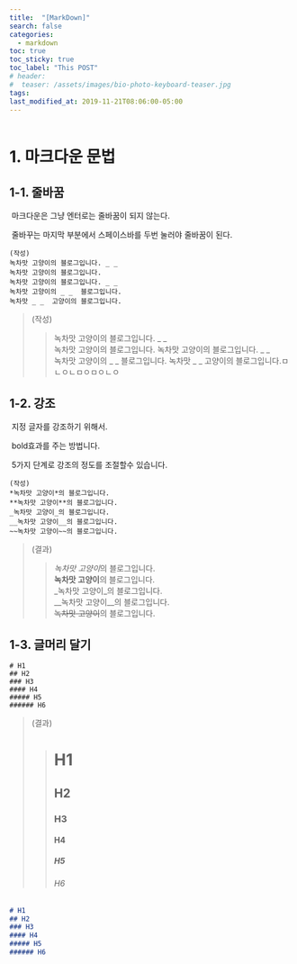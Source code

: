 ```yaml
---
title:  "[MarkDown]"
search: false
categories: 
  - markdown
toc: true
toc_sticky: true
toc_label: "This POST"
# header:
#  teaser: /assets/images/bio-photo-keyboard-teaser.jpg
tags:
last_modified_at: 2019-11-21T08:06:00-05:00
---
```


```

```

# 1. 마크다운 문법



## 	1-1. 줄바꿈

​	마크다운은 그냥 엔터로는 줄바꿈이 되지 않는다.

​	줄바꾸는 마지막 부분에서 스페이스바를 두번 눌러야 줄바꿈이 된다.

```
(작성)  
녹차맛 고양이의 블로그입니다. _ _  
녹차맛 고양이의 블로그입니다.
녹차맛 고양이의 블로그입니다. _ _  
녹차맛 고양이의 _ _  블로그입니다.
녹차맛 _ _  고양이의 블로그입니다.
```

> (작성)  
>
> > 녹차맛 고양이의 블로그입니다. _ _  
> > 녹차맛 고양이의 블로그입니다.
> > 녹차맛 고양이의 블로그입니다. _ _  
> > 녹차맛 고양이의 _ _  블로그입니다.
> > 녹차맛 _ _  고양이의 블로그입니다.ㅁㄴㅇㄴㅁㅇㅁㅇㄴㅇ









## 		1-2. 강조

​		지정 글자를 강조하기 위해서.  

​		bold효과를 주는 방법니다.  

​		5가지 단계로 강조의 정도를 조절할수 있습니다.  

```
(작성)  
*녹차맛 고양이*의 블로그입니다.    
**녹차맛 고양이**의 블로그입니다.  
_녹차맛 고양이_의 블로그입니다.  
__녹차맛 고양이__의 블로그입니다.  
~~녹차맛 고양이~~의 블로그입니다. 
```

> (결과)  
>
> > *녹차맛 고양이*의 블로그입니다.  
> > **녹차맛 고양이**의 블로그입니다.  
> > _녹차맛 고양이_의 블로그입니다.  
> > __녹차맛 고양이__의 블로그입니다.  
> > ~~녹차맛 고양이~~의 블로그입니다. 



## 1-3. 글머리 달기



```
# H1  
## H2  
### H3  
#### H4  
##### H5  
###### H6    
```

> (결과)  
>
> > # H1  
> > ## H2  
> > ### H3  
> > #### H4  
> > ##### H5  
> > ###### H6   







```markdown
# H1  
## H2  
### H3  
#### H4  
##### H5  
###### H6    
```

> 

